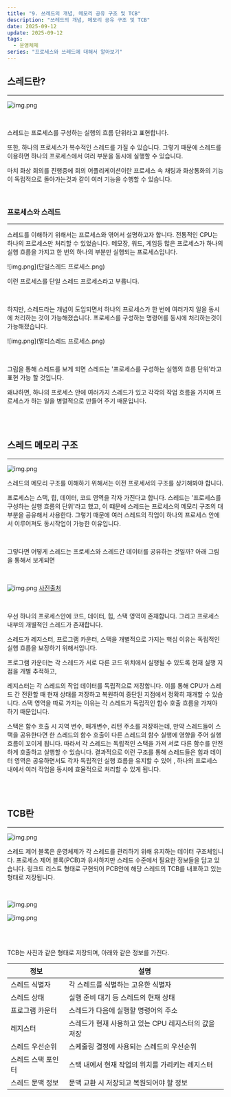 ```yaml
---
title: "9. 쓰레드의 개념, 메모리 공유 구조 및 TCB"
description: "쓰레드의 개념, 메모리 공유 구조 및 TCB"
date: 2025-09-12
update: 2025-09-12
tags:
  - 운영체제
series: "프로세스와 쓰레드에 대해서 알아보기"
---
```


## 스레드란?

---

![img.png](스레드.png)

<br>

스레드는 프로세스를 구성하는 실행의 흐름 단위라고 표현합니다.

또한, 하나의 프로세스가 복수적인 스레드를 가질 수 있습니다. 그렇기 때문에 스레드를 이용하면
하나의 프로세스에서 여러 부분을 동시에 실행할 수 있습니다.

마치 화상 회의를 진행중에 회의 어플리케이션이란 프로세스 속 채팅과 화상통화의 기능이 독립적으로 돌아가는것과
같이 여러 기능을 수행할 수 있습니다.

<br>

### 프로세스와 스레드

---

스레드를 이해하기 위해서는 프로세스와 엮어서 설명하고자 합니다.
전통적인 CPU는 하나의 프로세스만 처리할 수 있었습니다. 메모장, 워드, 게임등 많은 프로세스가 하나의 실행
흐름을 가지고 한 번의 하나의 부분만 실행되는 프로세스입니다.

![img.png](단일스레드 프로세스.png)

이런 프로세스를 단일 스레드 프로세스라고 부릅니다.

<br>

하지만, 스레드라는 개념이 도입되면서 하나의 프로세스가 한 번에 여러가지 일을 동시에 처리하는 것이 가능해졌습니다.
프로세스를 구성하는 명령어를 동시에 처리하는것이 가능해졌습니다.

![img.png](멀티스레드 프로세스.png)

<br>

그림을 통해 스레드를 보게 되면 스레드는 '프로세스를 구성하는 실행의 흐름 단위'라고 표현 가능 할 것입니다.

왜냐하면, 하나의 프로세스 안에 여러가지 스레드가 있고 각각의 작업 흐름을 가지며 프로세스가 하는 일을 병렬적으로 만들어
주기 때문입니다.

<br>
<br>

## 스레드 메모리 구조

---

![img.png](메모리구조.png)

스레드의 메모리 구조를 이해하기 위해서는 이전 프로세서의 구조를 상기해봐야 합니다.

프로세스는 스택, 힙, 데이터, 코드 영역을 각자 가진다고 합니다.
스레드는 '프로세스를 구성하는 실행 흐름의 단위'라고 했고, 이 떄문에 스레드는 프로세스의 메모리 구조의 대부분을 공유해서
사용한다. 그렇기 때문에 여러 스레드의 작업이 하나의 프로세스 안에서 이루어져도 동시작업이 가능한 이유입니다.

<br>

그렇다면 어떻게 스레드는 프로세스와 스레드간 데이터를 공유하는 것일까?
아래 그림을 통해서 보게되면

<br>

![img.png](스레드자원공유.png)
[사진출처](https://gmlwjd9405.github.io/2017/10/01/basic-concepts-of-development-os.html)

<br>

우선 하나의 프로세스안에 코드, 데이터, 힙, 스택 영역이 존재합니다. 그리고 프로세스 내부의 개별적인 스레드가 존재합니다.

스레드가 레지스터, 프로그램 카운터, 스택을 개별적으로 가지는 핵심 이유는 독립적인 실행 흐름을 보장하기 위해서입니다.

프로그램 카운터는 각 스레드가 서로 다른 코드 위치에서 실행될 수 있도록 현재 실행 지점을 개별 추적하고, 

레지스터는 각 스레드의 작업 데이터를 독립적으로 저장합니다. 
이를 통해 CPU가 스레드 간 전환할 때 현재 상태를 저장하고 복원하여 중단된 지점에서 정확히 재개할 수 있습니다.
스택 영역을 따로 가지는 이유는 각 스레드가 독립적인 함수 호출 흐름을 가져야 하기 때문입니다. 

스택은 함수 호출 시 지역 변수, 매개변수, 리턴 주소를 저장하는데, 만약 스레드들이 스택을 공유한다면 한 스레드의 
함수 호출이 다른 스레드의 함수 실행에 영향을 주어 실행 흐름이 꼬이게 됩니다. 따라서 각 스레드는 독립적인 스택을 가져 서로 다른 함수를 안전하게 호출하고 실행할 수 있습니다.
결과적으로 이런 구조를 통해 스레드들은 힙과 데이터 영역은 공유하면서도 각자 독립적인 실행 흐름을 유지할 수 있어
, 하나의 프로세스 내에서 여러 작업을 동시에 효율적으로 처리할 수 있게 됩니다.

<br>
<br>

## TCB란

---

![img.png](TCB.png)

스레드 제어 블록은 운영체제가 각 스레드를 관리하기 위해 유지하는 데이터 구조체입니다. 
프로세스 제어 블록(PCB)과 유사하지만 스레드 수준에서 필요한 정보들을 담고 있습니다.
링크드 리스트 형태로 구현되어 PCB안에 해당 스레드의 TCB를 내포하고 있는 형태로 저장됩니다.

<br>

![img.png](TCB2.png)



![img.png](TCB확장.png)


<br>
<br>

TCB는 사진과 같은 형태로 저장되며, 아래와 같은 정보를 가진다.

| 정보         | 설명                              |
|------------|---------------------------------|
| 스레드 식별자    | 각 스레드를 식별하는 고유한 식별자             |
| 스레드 상태     | 실행 준비 대기 등 스레드의 현재 상태           |
| 프로그램 카운터   | 스레드가 다음에 실행할 명령어의 주소            |
| 레지스터       | 스레드가 현재 사용하고 있는 CPU 레지스터의 값을 저장 |
| 스레드 우선순위   | 스케줄링 결정에 사용되는 스레드의 우선순위         |
| 스레드 스택 포인터 | 스택 내에서 현재 작업의 위치를 가리키는 레지스터     |
| 스레드 문맥 정보  | 문맥 교환 시 저장되고 복원되어야 할 정보         |







